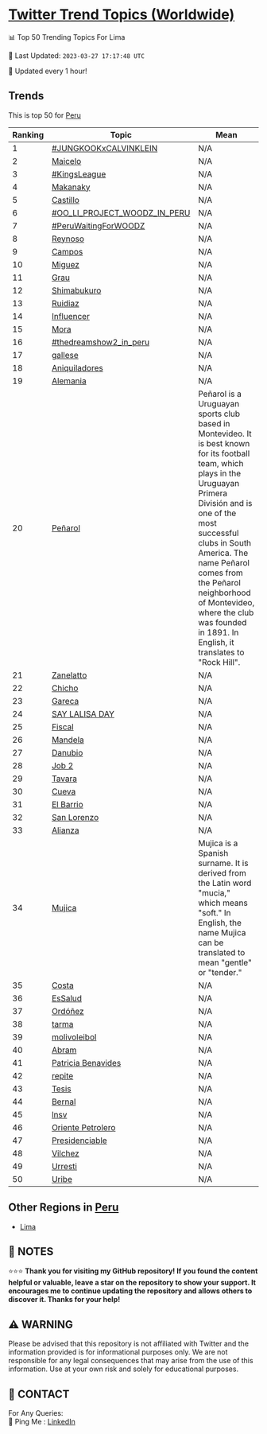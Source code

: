 [Twitter Trend Topics (Worldwide)](https://github.com/ErcinDedeoglu/Twitter-Trend-Topics)
==========


📊 Top 50 Trending Topics For Lima

📆 Last Updated: `2023-03-27 17:17:48 UTC`

🔧 Updated every 1 hour!


## Trends

This is top 50 for [Peru](</Peru>)

| Ranking | Topic | Mean |
| ------- | ------------ | ------------ |
| 1 | [#JUNGKOOKxCALVINKLEIN](http://twitter.com/search?q=%23JUNGKOOKxCALVINKLEIN) | N/A |
| 2 | [Maicelo](http://twitter.com/search?q=Maicelo) | N/A |
| 3 | [#KingsLeague](http://twitter.com/search?q=%23KingsLeague) | N/A |
| 4 | [Makanaky](http://twitter.com/search?q=Makanaky) | N/A |
| 5 | [Castillo](http://twitter.com/search?q=Castillo) | N/A |
| 6 | [#OO_LI_PROJECT_WOODZ_IN_PERU](http://twitter.com/search?q=%23OO_LI_PROJECT_WOODZ_IN_PERU) | N/A |
| 7 | [#PeruWaitingForWOODZ](http://twitter.com/search?q=%23PeruWaitingForWOODZ) | N/A |
| 8 | [Reynoso](http://twitter.com/search?q=Reynoso) | N/A |
| 9 | [Campos](http://twitter.com/search?q=Campos) | N/A |
| 10 | [Miguez](http://twitter.com/search?q=Miguez) | N/A |
| 11 | [Grau](http://twitter.com/search?q=Grau) | N/A |
| 12 | [Shimabukuro](http://twitter.com/search?q=Shimabukuro) | N/A |
| 13 | [Ruidiaz](http://twitter.com/search?q=Ruidiaz) | N/A |
| 14 | [Influencer](http://twitter.com/search?q=Influencer) | N/A |
| 15 | [Mora](http://twitter.com/search?q=Mora) | N/A |
| 16 | [#thedreamshow2_in_peru](http://twitter.com/search?q=%23thedreamshow2_in_peru) | N/A |
| 17 | [gallese](http://twitter.com/search?q=gallese) | N/A |
| 18 | [Aniquiladores](http://twitter.com/search?q=Aniquiladores) | N/A |
| 19 | [Alemania](http://twitter.com/search?q=Alemania) | N/A |
| 20 | [Peñarol](http://twitter.com/search?q=Pe%c3%b1arol) | Peñarol is a Uruguayan sports club based in Montevideo. It is best known for its football team, which plays in the Uruguayan Primera División and is one of the most successful clubs in South America. The name Peñarol comes from the Peñarol neighborhood of Montevideo, where the club was founded in 1891. In English, it translates to "Rock Hill". |
| 21 | [Zanelatto](http://twitter.com/search?q=Zanelatto) | N/A |
| 22 | [Chicho](http://twitter.com/search?q=Chicho) | N/A |
| 23 | [Gareca](http://twitter.com/search?q=Gareca) | N/A |
| 24 | [SAY LALISA DAY](http://twitter.com/search?q=SAY+LALISA+DAY) | N/A |
| 25 | [Fiscal](http://twitter.com/search?q=Fiscal) | N/A |
| 26 | [Mandela](http://twitter.com/search?q=Mandela) | N/A |
| 27 | [Danubio](http://twitter.com/search?q=Danubio) | N/A |
| 28 | [Job 2](http://twitter.com/search?q=Job+2) | N/A |
| 29 | [Tavara](http://twitter.com/search?q=Tavara) | N/A |
| 30 | [Cueva](http://twitter.com/search?q=Cueva) | N/A |
| 31 | [El Barrio](http://twitter.com/search?q=El+Barrio) | N/A |
| 32 | [San Lorenzo](http://twitter.com/search?q=San+Lorenzo) | N/A |
| 33 | [Alianza](http://twitter.com/search?q=Alianza) | N/A |
| 34 | [Mujica](http://twitter.com/search?q=Mujica) | Mujica is a Spanish surname. It is derived from the Latin word "mucia," which means "soft." In English, the name Mujica can be translated to mean "gentle" or "tender." |
| 35 | [Costa](http://twitter.com/search?q=Costa) | N/A |
| 36 | [EsSalud](http://twitter.com/search?q=EsSalud) | N/A |
| 37 | [Ordóñez](http://twitter.com/search?q=Ord%c3%b3%c3%b1ez) | N/A |
| 38 | [tarma](http://twitter.com/search?q=tarma) | N/A |
| 39 | [molivoleibol](http://twitter.com/search?q=molivoleibol) | N/A |
| 40 | [Abram](http://twitter.com/search?q=Abram) | N/A |
| 41 | [Patricia Benavides](http://twitter.com/search?q=Patricia+Benavides) | N/A |
| 42 | [repite](http://twitter.com/search?q=repite) | N/A |
| 43 | [Tesis](http://twitter.com/search?q=Tesis) | N/A |
| 44 | [Bernal](http://twitter.com/search?q=Bernal) | N/A |
| 45 | [lnsv](http://twitter.com/search?q=lnsv) | N/A |
| 46 | [Oriente Petrolero](http://twitter.com/search?q=Oriente+Petrolero) | N/A |
| 47 | [Presidenciable](http://twitter.com/search?q=Presidenciable) | N/A |
| 48 | [Vilchez](http://twitter.com/search?q=Vilchez) | N/A |
| 49 | [Urresti](http://twitter.com/search?q=Urresti) | N/A |
| 50 | [Uribe](http://twitter.com/search?q=Uribe) | N/A |



## Other Regions in [Peru](</Peru>)

* [Lima](</Peru/Lima.md>)



## 📝 NOTES

⭐⭐⭐ **Thank you for visiting my GitHub repository! If you found the content helpful or valuable, leave a star on the repository to show your support. It encourages me to continue updating the repository and allows others to discover it. Thanks for your help!**


## ⚠️ WARNING

Please be advised that this repository is not affiliated with Twitter and the information provided is for informational purposes only. We are not responsible for any legal consequences that may arise from the use of this information. Use at your own risk and solely for educational purposes.


## 📨 CONTACT

 For Any Queries:  
            🏓 Ping Me : [LinkedIn](https://www.linkedin.com/in/ercindedeoglu/)
